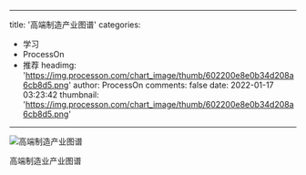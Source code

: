 
---
title: '高端制造产业图谱'
categories: 
 - 学习
 - ProcessOn
 - 推荐
headimg: 'https://img.processon.com/chart_image/thumb/602200e8e0b34d208a6cb8d5.png'
author: ProcessOn
comments: false
date: 2022-01-17 03:23:42
thumbnail: 'https://img.processon.com/chart_image/thumb/602200e8e0b34d208a6cb8d5.png'
---

<div>   
<img class="thumb" alt="高端制造产业图谱" src="https://img.processon.com/chart_image/thumb/602200e8e0b34d208a6cb8d5.png" referrerpolicy="no-referrer">
<p>高端制造业产业图谱</p>  
</div>
            